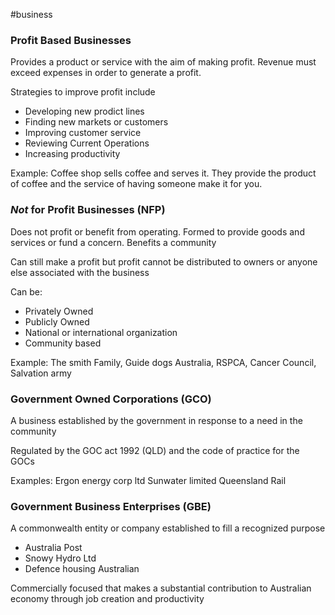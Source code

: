 #business
### Profit Based Businesses
Provides a product or service with the aim of making profit. Revenue must exceed expenses in order to generate a profit. 

Strategies to improve profit include
- Developing new prodict lines
- Finding new markets or customers
- Improving customer service
- Reviewing Current Operations
- Increasing productivity

Example: Coffee shop sells coffee and serves it. They provide the product of coffee and the service of having someone make it for you. 

### *Not* for Profit Businesses (NFP)
Does not profit or benefit from operating. Formed to provide goods and services or fund a concern. Benefits a community

Can still make a profit but profit cannot be distributed to owners or anyone else associated with the business

Can be: 
- Privately Owned
- Publicly Owned
- National or international organization 
- Community based




Example: The smith Family, Guide dogs Australia, RSPCA, Cancer Council, Salvation army



### Government Owned Corporations (GCO)

A business established by the government in response to a need in the community

Regulated by the GOC act 1992 (QLD) and the code of practice for the GOCs

Examples: Ergon energy corp ltd
Sunwater limited
Queensland Rail



### Government Business Enterprises (GBE)
A commonwealth entity or company established to fill a recognized purpose
- Australia Post
- Snowy Hydro Ltd
- Defence housing Australian

Commercially focused that makes a substantial contribution to Australian economy through job creation and productivity 
